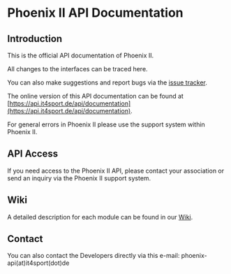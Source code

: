 
# Phoenix II API Documentation

## Introduction
This is the official API documentation of Phoenix II.

All changes to the interfaces can be traced here.

You can also make suggestions and report bugs via the [issue tracker](https://github.com/Tricept/phoenixii-api/issues).

The online version of this API documentation can be found at [https://api.it4sport.de/api/documentation](https://api.it4sport.de/api/documentation).

For general errors in Phoenix II please use the support system within Phoenix II.


## API Access
If you need access to the Phoenix II API, please contact your association or send an inquiry via the Phoenix II support system.

## Wiki
A detailed description for each module can be found in our [Wiki](https://tricept.atlassian.net/wiki/spaces/PIIWIKI).

## Contact
You can also contact the Developers directly via this e-mail: phoenix-api(at)it4sport(dot)de
